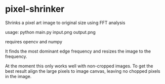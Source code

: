 # pixel-shrinker
Shrinks a pixel art image to original size using FFT analysis

usage: python main.py input.png output.png

requires opencv and numpy

It finds the most dominant edge frequency and resizes the image to the frequency.

At the moment this only works well with non-cropped images.
To get the best result align the large pixels to image canvas, leaving no chopped pixels in the image.
